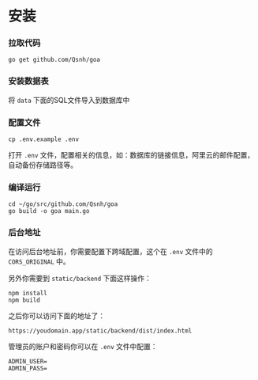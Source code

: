 # 安装

### 拉取代码

```
go get github.com/Qsnh/goa
```

### 安装数据表

将 `data` 下面的SQL文件导入到数据库中

### 配置文件

```
cp .env.example .env
```

打开 `.env` 文件，配置相关的信息，如：数据库的链接信息，阿里云的邮件配置，自动备份存储路径等。

### 编译运行

```
cd ~/go/src/github.com/Qsnh/goa
go build -o goa main.go
```

### 后台地址

在访问后台地址前，你需要配置下跨域配置，这个在 `.env` 文件中的 `CORS_ORIGINAL` 中。

另外你需要到 `static/backend` 下面这样操作：

```
npm install
npm build
```

之后你可以访问下面的地址了：

```
https://youdomain.app/static/backend/dist/index.html
```

管理员的账户和密码你可以在 `.env` 文件中配置：

```
ADMIN_USER=
ADMIN_PASS=
```
